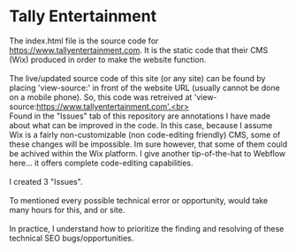 # Tally Entertainment

The index.html file is the source code for https://www.tallyentertainment.com. It is the static code that their CMS (Wix) produced in order to make the website function.<br>
<br>
The live/updated source code of this site (or any site) can be found by placing 'view-source:' in front of the website URL (usually cannot be done on a mobile phone). So, this code was retreived at 'view-source:https://www.tallyentertainment.com'.<br>
<br>
Found in the "Issues" tab of this repository are annotations I have made about what can be improved in the code. In this case, because I assume Wix is a fairly non-customizable (non code-editing friendly) CMS, some of these changes will be impossible. Im sure however, that some of them could be achived within the Wix platform. I give another tip-of-the-hat to Webflow here... it offers complete code-editing capabilities.<br>
<br>
I created 3 "Issues".<br>
<br>
To mentioned every possible technical error or opportunity, would take many hours for this, and or site.<br>
<br>
In practice, I understand how to prioritize the finding and resolving of these technical SEO bugs/opportunities.